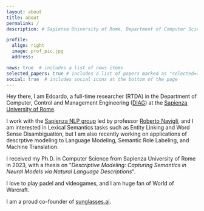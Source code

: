 ```yaml
---
layout: about
title: about
permalink: /
description: # Sapienza University of Rome. Department of Computer Science

profile:
  align: right
  image: prof_pic.jpg
  address: 

news: true  # includes a list of news items
selected_papers: true # includes a list of papers marked as "selected={true}"
social: true  # includes social icons at the bottom of the page
---
```


Hey there, I am Edoardo, a full-time researcher (RTDA) in the Department of Computer, Control and Management Engineering ([DIAG](https://www.diag.uniroma1.it/en)) at the [Sapienza University of Rome](https://www.uniroma1.it/en).

I work with the [Sapienza NLP group](https://nlp.uniroma1.it) led by professor [Roberto Navigli](https://www.diag.uniroma1.it/navigli), and I am interested in Lexical Semantics tasks such as Entity Linking and Word Sense Disambiguation, but I am also recently working on applications of descrptive modeling to Language Modeling, Semantic Role Labeling, and Machine Translation.

I received my Ph.D. in Computer Science from Sapienza University of Rome in 2023, with a thesis on "_Descriptive Modeling: Capturing Semantics in Neural Models via Natural Language Descriptions_".

I love to play padel and videogames, and I am huge fan of World of Warcraft.

I am a proud co-founder of [sunglasses.ai](https://sunglasses-ai.com/).

